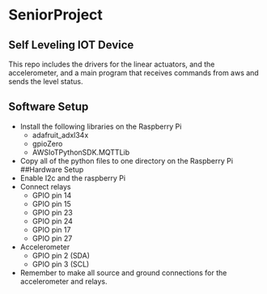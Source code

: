 # SeniorProject
## Self Leveling IOT Device
This repo includes the drivers for the linear actuators, and the accelerometer, and a main program that receives commands from aws and sends the level status.

## Software Setup
* Install the following libraries on the Raspberry Pi
    * adafruit_adxl34x
    * gpioZero
    * AWSIoTPythonSDK.MQTTLib
* Copy all of the python files to one directory on the Raspberry Pi 
##Hardware Setup
* Enable I2c and the raspberry Pi
* Connect relays
    * GPIO pin 14
    * GPIO pin 15
    * GPIO pin 23
    * GPIO pin 24
    * GPIO pin 17
    * GPIO pin 27
* Accelerometer
    * GPIO pin 2 (SDA)
    * GPIO pin 3 (SCL)
* Remember to make all source and ground connections for the accelerometer and relays.
